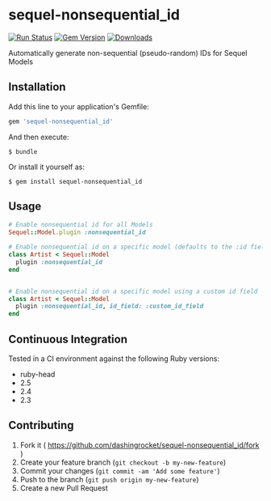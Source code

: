 # sequel-nonsequential_id
[![Run Status](https://api.shippable.com/projects/5bb3aa2628d5f40700431d28/badge?branch=master)](https://app.shippable.com/github/dashingrocket/sequel-nonsequential_id/dashboard) 
[![Gem Version](https://badge.fury.io/rb/sequel-nonsequential_id.svg)](https://badge.fury.io/rb/sequel-nonsequential_id) 
[![Downloads](http://ruby-gem-downloads-badge.herokuapp.com/sequel-nonsequential_id?type=total)](https://rubygems.org/gems/sequel-nonsequential_id)

Automatically generate non-sequential (pseudo-random) IDs for Sequel Models

## Installation

Add this line to your application's Gemfile:

```ruby
gem 'sequel-nonsequential_id'
```

And then execute:

    $ bundle

Or install it yourself as:

    $ gem install sequel-nonsequential_id

## Usage

```ruby
# Enable nonsequential id for all Models
Sequel::Model.plugin :nonsequential_id

# Enable nonsequential id on a specific model (defaults to the :id field)
class Artist < Sequel::Model
  plugin :nonsequential_id 
end


# Enable nonsequential id on a specific model using a custom id field
class Artist < Sequel::Model
  plugin :nonsequential_id, id_field: :custom_id_field
end
```

## Continuous Integration
Tested in a CI environment against the following Ruby versions:
* ruby-head
* 2.5
* 2.4
* 2.3


## Contributing

1. Fork it ( https://github.com/dashingrocket/sequel-nonsequential_id/fork )
2. Create your feature branch (`git checkout -b my-new-feature`)
3. Commit your changes (`git commit -am 'Add some feature'`)
4. Push to the branch (`git push origin my-new-feature`)
5. Create a new Pull Request

